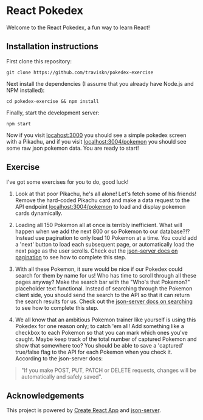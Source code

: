 # React Pokedex
Welcome to the React Pokedex, a fun way to learn React!

## Installation instructions

First clone this repository:

`git clone https://github.com/traviskn/pokedex-exercise`

Next install the dependencies (I assume that you already have Node.js and NPM installed):

`cd pokedex-exercise && npm install`

Finally, start the development server:

`npm start`

Now if you visit [locahost:3000](http://localhost:3000) you should see a simple pokedex screen with a Pikachu,
and if you visit [localhost:3004/pokemon](http://localhost:3004/pokemon) you should see some raw json pokemon data.  You are ready to start!


## Exercise

I've got some exercises for you to do, good luck!

1. Look at that poor Pikachu, he's all alone!  Let's fetch some of his friends!
Remove the hard-coded Pikachu card and make a data request to the API endpoint [localhost:3004/pokemon](http://localhost:3004/pokemon) to load and display pokemon cards dynamically.

2. Loading all 150 Pokemon all at once is terribly inefficient.  What will happen
when we add the next 800 or so Pokemon to our database?!?  Instead use pagination
to only load 10 Pokemon at a time. You could add a 'next' button to load each
subsequent page, or automatically load the next page as the user scrolls. Check out the
[json-server docs on pagination](https://github.com/typicode/json-server#paginate) to see how to complete this step.

3. With all these Pokemon, it sure would be nice if our Pokedex could search for
them by name for us! Who has time to scroll through all these pages anyway?  Make
the search bar with the "Who's that Pokemon?" placeholder text functional.
Instead of searching through the Pokemon client side, you should send the search
to the API so that it can return the search results for us. Check out the [json-server docs on searching](https://github.com/typicode/json-server#full-text-search)
to see how to complete this step.

4. We all know that an ambitious Pokemon trainer like yourself is using this Pokedex for
one reason only; to catch 'em all! Add something like a checkbox to each Pokemon
so that you can mark which ones you've caught.  Maybe keep track of the total number
of captured Pokemon and show that somewhere too?  You should be able to save a 'captured' true/false flag
to the API for each Pokemon when you check it. According to the json-server docs:
> "If you make POST, PUT, PATCH or DELETE requests, changes will be automatically and safely saved".

## Acknowledgements
This project is powered by [Create React App](https://github.com/facebookincubator/create-react-app) and [json-server](https://github.com/typicode/json-server).

